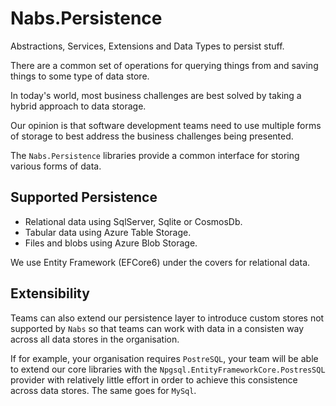 # Nabs.Persistence

Abstractions, Services, Extensions and Data Types to persist stuff.

There are a common set of operations for querying things from and saving things to some type of data store.

In today's world, most business challenges are best solved by taking a hybrid approach to data storage.

Our opinion is that software development teams need to use multiple forms of storage to best address the business challenges being presented.

The `Nabs.Persistence` libraries provide a common interface for storing various forms of data.

## Supported Persistence

- Relational data using SqlServer, Sqlite or CosmosDb.
- Tabular data using Azure Table Storage.
- Files and blobs using Azure Blob Storage.

 We use Entity Framework (EFCore6) under the covers for relational data.

## Extensibility

Teams can also extend our persistence layer to introduce custom stores not supported by `Nabs` so that teams can work with data in a consisten way across all data stores in the organisation.

If for example, your organisation requires `PostreSQL`, your team will be able to extend our core libraries with the `Npgsql.EntityFrameworkCore.PostresSQL` provider with relatively little effort in order to achieve this consistence across data stores. The same goes for `MySql`.
